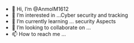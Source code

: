 - 👋 Hi, I’m @AnmolM1612
- 👀 I’m interested in ...Cyber security and tracking
- 🌱 I’m currently learning ... security Aspects
- 💞️ I’m looking to collaborate on ...
- 📫 How to reach me ...

<!---
AnmolM1612/AnmolM1612 is a ✨ special ✨ repository because its `README.md` (this file) appears on your GitHub profile.
You can click the Preview link to take a look at your changes.
--->
